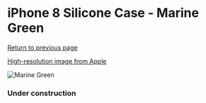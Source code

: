 # iPhone 8 Silicone Case - Marine Green

[Return to previous page](/iphone_7)

[High-resolution image from Apple](https://store.storeimages.cdn-apple.com/8756/as-images.apple.com/is/MRR72?wid=4500&hei=4500&fmt=png)

<div style="width: 384px"><img src="/everysource/MRR72.png" alt="Marine Green"></div>

### Under construction
